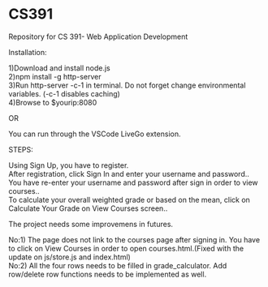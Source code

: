 # CS391
Repository for CS 391- Web Application Development


Installation:

1)Download and install node.js </br>
2)npm install -g http-server </br>
3)Run http-server -c-1 in terminal. Do not forget change environmental variables. (-c-1 disables caching)</br>
4)Browse to $yourip:8080 </br>

OR

You can run through the VSCode LiveGo extension.

STEPS:

Using Sign Up, you have to register.</br>
After registration, click Sign In and enter your username and password..</br>
You have re-enter your username and password after sign in order to view courses..</br>
To calculate your overall weighted grade or based on the mean, click on Calculate Your Grade on View Courses screen..</br>

The project  needs some improvemens  in futures.

No:1) The page does not link to the courses page after signing in. You have to click on View Courses in order to open courses.html.(Fixed with the update on js/store.js and index.html)</br>
No:2) All the four rows needs to be filled in grade_calculator. Add row/delete row functions needs to be implemented as well.
